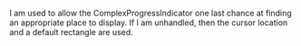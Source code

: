 I am used to allow the ComplexProgressIndicator one last chance at finding an appropriate place to display. If I am unhandled, then the cursor location and a default rectangle are used.